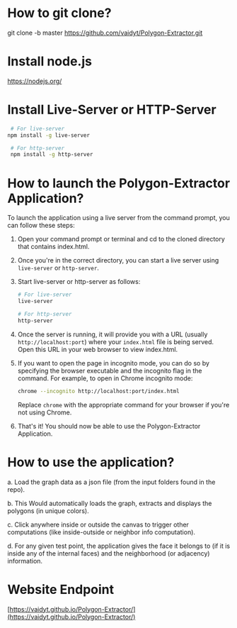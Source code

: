 # How to git clone?
git clone -b master https://github.com/vaidyt/Polygon-Extractor.git

# Install node.js 
https://nodejs.org/

# Install Live-Server or HTTP-Server

  ```bash
   # For live-server
  npm install -g live-server

   # For http-server
   npm install -g http-server
 ```

# How to launch the Polygon-Extractor Application?

To launch the application using a live server from the command prompt, you can follow these steps:

1. Open your command prompt or terminal and cd to the cloned directory that contains index.html.

2. Once you're in the correct directory, you can start a live server using `live-server` or `http-server`. 

3. Start live-server or http-server as follows:

   ```bash
   # For live-server
   live-server

   # For http-server
   http-server
   ```

5. Once the server is running, it will provide you with a URL (usually `http://localhost:port`) where your `index.html` file is being served. Open this URL in your web browser to view index.html.

6. If you want to open the page in incognito mode, you can do so by specifying the browser executable and the incognito flag in the command. For example, to open in Chrome incognito mode:

   ```bash
   chrome --incognito http://localhost:port/index.html
   ```

   Replace `chrome` with the appropriate command for your browser if you're not using Chrome.

7. That's it! You should now be able to use the Polygon-Extractor Application.

# How to use the application?
a. Load the graph data as a json file (from the input folders found in the repo).

b. This Would automatically loads the graph, extracts and displays the polygons (in unique colors).

c. Click anywhere inside or outside the canvas to trigger other computations (like inside-outside or neighbor info computation).

d. For any given test point, the application gives the face it belongs to (if it is inside any of the internal faces) and the neighborhood (or adjacency) information.

# Website Endpoint
[https://vaidyt.github.io/Polygon-Extractor/](https://vaidyt.github.io/Polygon-Extractor/)


